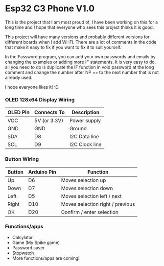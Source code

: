 # Esp32 C3 Phone V1.0
This is the project that I am most proud of, I have been working on this for a long time and I hope that everyone who sees this project thinks it is good.

This project will have many versions and probably different versions for different boards when I add WI-FI. There are a lot of comments in the code that make it easy to fix if you want to fix it to suit yourself.

In the Password program, you can add your own passwords and emails by changing the examples or adding more IF statements. It is very easy to do, all you need to do is duplicate the IF function in void password at the long comment and change the number after NP == to the next number that is not already used.

I hope everyone likes it! :D

### OLED 128x64 Display Wiring

| OLED Pin | Connects To | Description      |
|----------|------------|-----------------|
| VCC      | 5V (or 3.3V) | Power supply    |
| GND      | GND        | Ground          |
| SDA      | D8         | I2C Data line   |
| SCL      | D9         | I2C Clock line  |
### Button Wiring

| Button | Arduino Pin | Function                         |
|--------|------------|---------------------------------|
| Up     | D6         | Moves selection up               |
| Down   | D7         | Moves selection down             |
| Left   | D5         | Moves selection left / next      |
| Right  | D10        | Moves selection right / previous |
| OK     | D20        | Confirm / enter selection        |

### Functions/apps

* Calcylator 
* Game (My Spike game)
* Password saver
* Stopwatch
* More functions/apps are coming!
